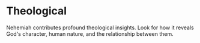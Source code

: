 # Theological

Nehemiah contributes profound theological insights. Look for how it reveals God's character, human nature, and the relationship between them.

